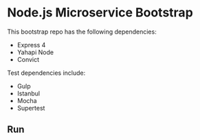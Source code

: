 # Node.js Microservice Bootstrap

This bootstrap repo has the following dependencies:

* Express 4
* Yahapi Node
* Convict

Test dependencies include:

* Gulp
* Istanbul
* Mocha
* Supertest

## Run

